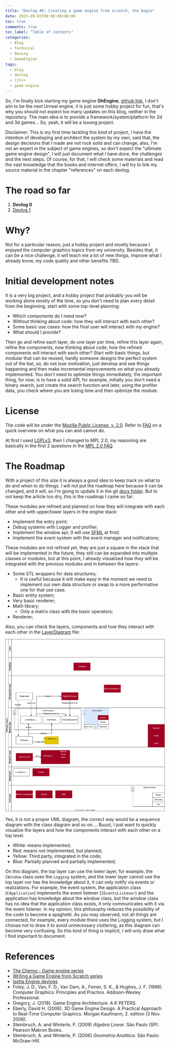 ```yaml
---
title: "Devlog #0: Creating a game engine from scratch, the begin"
date: 2023-09-03T00:00:00+00:00
toc: true
comments: true
toc_label: "Table of contents"
categories:
  - Blog
  - Technical
  - DevLog
  - GameEngine
tags:
  - blog
  - devlog
  - C/C++
  - game-engine
---
```


So, I'm finally kick starting my game engine **OhEngine**, [github link](https://github.com/eHonnef/OhEngine), I don't aim to be the next Unreal engine, it is just some hobby project for fun, that's why you should not expect too many updates on this blog, neither in the repository. The main idea is to provide a framework/system/platform for 2d and 3d games... So, yeah, it will be a looong project.

Disclaimer: This is my first time tackling this kind of project, I have the intention of developing and architect the system by my own, said that, the design decisions that I made are not rock solid and can change, also, I'm not an expert in the subject of game engines, so don't expect the "ultimate game engine design", I will just document what I have done, the challenges and the next steps. Of course, for that, I will check some materials and read the vast knowledge that the books and internet offers, I will try to link my source material in the chapter "references" on each devlog.

# The road so far

1.  **Devlog 0**
2.  [Devlog 1](2023-09-03-devlog-1-game-engine)

# Why?

Not for a particular reason, just a hobby project and mostly because I enjoyed the computer graphics topics from my university. Besides that, it can be a nice challenge, it will teach me a lot of new things, improve what I already know, my code quality and other benefits TBD.

# Initial development notes

It is a very big project, and a hobby project that probably you will be working alone mostly of the time, so you don't need to plan every detail from the beginning, start with some top-level planning:

- Which components do I need now?
- Without thinking about code: how they will interact with each other?
- Some basic use cases: how the final user will interact with my engine?
- What should I provide?

Then go and refine each layer, do one layer per time, refine this layer again, refine the components, now thinking about code, how the refined components will interact with each other?
Start with basic things, but modular that can be reused, hardly someone designs the perfect system out of the bat, so, do not lose motivation, just develop and see things happening and then make incremental improvements on what you already implemented.
You don't need to optimize things immediately, the important thing, for now, is to have a solid API, for example, initially you don't need a binary search, just create the search function and later, using the profiler data, you check where you are losing time and then optimize the module.

# License

The code will be under the [Mozilla Public License, v. 2.0](https://www.mozilla.org/en-US/MPL/2.0/). Refer to [FAQ](https://www.mozilla.org/en-US/MPL/2.0/FAQ/) on a quick overview on what you can and cannot do.

At first I used [LGPLv3](https://www.gnu.org/licenses/lgpl-3.0.html), then I changed to MPL 2.0, my reasoning are basically in the first 2 questions in the [MPL 2.0 FAQ](https://www.mozilla.org/en-US/MPL/2.0/FAQ/).

# The Roadmap

With a project of this size it is always a good idea to keep track on what to do and when to do things. I will not put the roadmap here because it can be changed, and it will, so I'm going to update it in the git [docs folder](https://github.com/eHonnef/OhEngine/blob/master/docs/Roadmap.md). But to not keep the article too dry, this is the roadmap I came so far:

These modules are refined and planned on how they will integrate with each other and with upper/lower layers in the engine stack:

- Implement the entry point;
- Debug systems with Logger and profiler;
- Implement the window api; (I will use [SFML](https://sfml-dev.org) at first)
- Implement the event system with the event manager and notifications;

These modules are not refined yet, they are just a square in the stack that will be implemented in the future, they still can be expanded into multiple classes or modules, but at this point, I already visualized how they will be integrated with the previous modules and in between the layers:

- Some STL wrappers for data structures;
    - It is useful because it will make easy in the moment we need to implement our own data structure or swap to a more performative one for that use case.
- Basic entity system;
- Very basic renderer;
- Math library;
    - Only a matrix class with the basic operators;
- Renderer;

Also, you can check the layers, components and how they interact with each other in the [LayerDiagram](https://github.com/eHonnef/OhEngine/blob/master/docs/LayerDiagram.drawio) file:

![diagram](https://github.com/eHonnef/OhEngine/blob/master/docs/LayerDiagram.svg)

Yes, it is not a proper UML diagram, the correct way would be a sequence diagram with the class diagram and so on.... Buuut, I just want to quickly visualize the layers and how the components interact with each other on a top level.

- White: means implemented;
- Red: means not implemented, but planned;
- Yellow: Third party, integrated in the code;
- Blue: Partially planned and partially implemented;

On this diagram, the top layer can use the lower layer, for example, the `CWindow` class uses the `Logging` system, and the lower layer cannot use the top layer nor has the knowledge about it, it can only notify via events or realizations. For example, the event system, the application class (`CApplication`) implements the event listener (`IEventsListener`) and the application has knowledge about the window class, but the window class has no idea that the application class exists, it only communicates with it via the event listener. In my opinion, this philosophy reduces the possibility of the code to become a spaghetti.
As you may observed, not all things are connected, for example, every module there uses the Logging system, but I choose not to draw it to avoid unnecessary cluttering, as this diagram can become very confusing. So this kind of thing is implicit, I will only draw what I find important to document.

# References

- [The Cherno - Game engine series](https://www.youtube.com/playlist?list=PLlrATfBNZ98dC-V-N3m0Go4deliWHPFwT)
- [Writing a Game Engine from Scratch series](https://www.gamedeveloper.com/programming/writing-a-game-engine-from-scratch---part-1-messaging)
- [Isetta Engine devlogs](https://isetta.io/blogs/week-0/)
- Foley, J. D., Van, F. D., Van Dam, A., Feiner, S. K., & Hughes, J. F. (1996). Computer Graphics: Principles and Practice. Addison-Wesley Professional.
- Gregory, J. (2018). Game Engine Architecture. A K PETERS.
- Eberly, David H. (2006). 3D Game Engine Design. A Practical Approach to Real-Time Computer Graphics. Morgan Kaufmann; 2. edition (3 Nov. 2006).
- Steinbruch, A. and Winterle, P. (2009) *Algebra Linear*. São Paulo (SP): Pearson Makron Books.
- Steinbruch, A. and Winterle, P. (2006) *Geometria Analitica*. São Paulo: McGraw-Hill.
